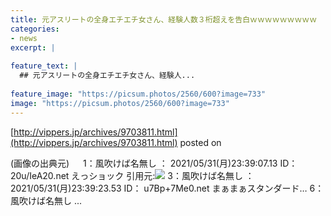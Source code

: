 ```yaml
---
title: 元アスリートの全身エチエチ女さん、経験人数３桁超えを告白ｗｗｗｗｗｗｗｗｗ
categories:
- news
excerpt: |
  
feature_text: |
  ## 元アスリートの全身エチエチ女さん、経験人...
  
feature_image: "https://picsum.photos/2560/600?image=733"
image: "https://picsum.photos/2560/600?image=733"
---
```


[http://vippers.jp/archives/9703811.html](http://vippers.jp/archives/9703811.html)
posted on 

<!--more-->

(画像の出典元) 　 1：風吹けば名無し ： 2021/05/31(月)23:39:07.13 ID： 20u/IeA20.net えっショック 引用元:![](https://imgur.com/f5WrZ3v.jpg) 3：風吹けば名無し ： 2021/05/31(月)23:39:23.53 ID： u7Bp+7Me0.net まぁまぁスタンダード… 6：風吹けば名無し ...
